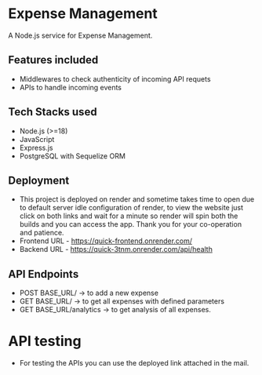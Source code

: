 # Expense Management

A Node.js service for Expense Management.

## Features included

- Middlewares to check authenticity of incoming API requets
- APIs to handle incoming events

## Tech Stacks used

- Node.js (>=18)
- JavaScript
- Express.js
- PostgreSQL with Sequelize ORM

## Deployment
- This project is deployed on render and sometime takes time to open due to default server idle configuration of render, to view the website just click on both links and wait for a minute so render will spin both the builds and you can access the app. Thank you for your co-operation and       patience.
- Frontend URL - https://quick-frontend.onrender.com/
- Backend URL - https://quick-3tnm.onrender.com/api/health

## API Endpoints
- POST BASE_URL/ → to add a new expense 
- GET BASE_URL/ → to get all expenses with defined parameters
- GET BASE_URL/analytics → to get analysis of all expenses.

# API testing
- For testing the APIs you can use the deployed link attached in the mail.
